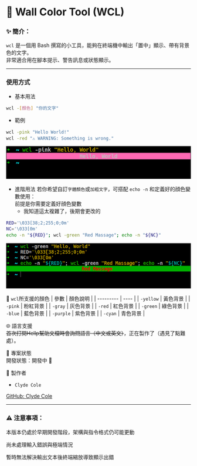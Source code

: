 # 🎨 Wall Color Tool (WCL)
### ✨ 簡介：

 `wcl` 是一個用 Bash 撰寫的小工具，能夠在終端機中輸出「置中」顯示、帶有背景色的文字。  
非常適合用在腳本提示、警告訊息或狀態顯示。

---
### 使用方式
- 基本用法
```bash
wcl -[顏色] "你的文字"
```

- 範例
```bash
wcl -pink "Hello World!"
wcl -red "⚠️ WARNING: Something is wrong."
```
![基本用法](picture/基本用法.png)

- 進階用法
若你希望自訂`字體顏色`或`加粗文字`，可搭配 `echo -n` 和定義好的顔色變數使用：  
前提是你需要定義好顔色變數  
  - 我知道這太複雜了，後期會更改的
```bash
RED='\033[38;2;255;0;0m'
NC='\033[0m'
echo -n "${RED}"; wcl -green "Red Massage"; echo -n "${NC}"
```
![進階用法](picture/進階用法.png)

🎨 `wcl`所支援的顏色
| 參數      | 顏色說明 |
| --------- | ----    |
| `-yellow` | 黃色背景 |
| `-pink`   | 粉紅背景 |
| `-gray`   | 灰色背景 |
| `-red`    | 紅色背景 |
| `-green`  | 綠色背景 |
| `-blue`   | 藍色背景 |
| `-purple` | 紫色背景 |
| `-cyan`   | 青色背景 |

🌐 語言支援  
~~首次打開Hellp幫助文檔時會詢問語言（中文或英文）~~，正在製作了（遇見了點難處）。

📌 專案狀態  
開發狀態：開發中 🚧

👤 製作者  
- `Clyde Cole`

[GitHub: Clyde Cole](https://github.com/ClydeCole)

---
### ⚠️ 注意事項：
本版本仍處於早期開發階段，架構與指令格式仍可能更動

尚未處理輸入錯誤與極端情況

暫時無法解決輸出文本後終端縮放導致顯示出錯
